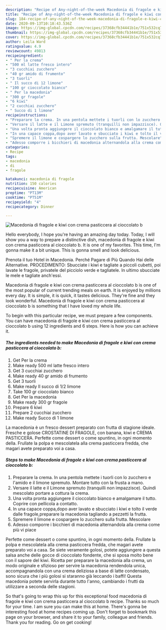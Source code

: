 ```yaml
---
description: "Recipe of Any-night-of-the-week Macedonia di fragole e kiwi con crema pasticcera al cioccolato b"
title: "Recipe of Any-night-of-the-week Macedonia di fragole e kiwi con crema pasticcera al cioccolato b"
slug: 184-recipe-of-any-night-of-the-week-macedonia-di-fragole-e-kiwi-con-crema-pasticcera-al-cioccolato-b
date: 2020-09-13T10:18:43.536Z
image: https://img-global.cpcdn.com/recipes/37368cfb34441b1e/751x532cq70/macedonia-di-fragole-e-kiwi-con-crema-pasticcera-al-cioccolato-b-recipe-main-photo.jpg
thumbnail: https://img-global.cpcdn.com/recipes/37368cfb34441b1e/751x532cq70/macedonia-di-fragole-e-kiwi-con-crema-pasticcera-al-cioccolato-b-recipe-main-photo.jpg
cover: https://img-global.cpcdn.com/recipes/37368cfb34441b1e/751x532cq70/macedonia-di-fragole-e-kiwi-con-crema-pasticcera-al-cioccolato-b-recipe-main-photo.jpg
author: Leila Ward
ratingvalue: 4.9
reviewcount: 49813
recipeingredient:
- " Per la crema"
- "500 ml latte fresco intero"
- "3 cucchiai zucchero"
- "40 gr amido di frumento"
- "3 tuorli"
- " Il succo di 12 limone"
- "100 gr cioccolato bianco"
- " Per la macedonia"
- "300 gr fragole"
- "6 kiwi"
- "2 cucchiai zucchero"
- " Succo di 1 limone"
recipeinstructions:
- "Preparare la crema. In una pentola mettete i tuorli con lo zucchero e l&#39;amido e il limone spremuto. Montare tutto con la frusta a mano."
- "Versare il latte e il Limone spremuto (tranquilli non impazzisce). Quindi mescolato portare a cottura la crema."
- "Una volta pronta aggiungere il cioccolato bianco e amalgamare il tutto. Coprire con pellicola a contatto."
- "In una capace coppa,dopo aver lavato e sbucciato i kiwi e tolto il verde dalle fragole,preparare la macedonia tagliando a pezzetti la frutta."
- "Spremere il limone e cospargere lo zucchero sulla frutta. Mescolare"
- "Adesso comporre i bicchieri di macedonia alternandola alla crema come più vi piace"
categories:
- Recipe
tags:
- macedonia
- di
- fragole

katakunci: macedonia di fragole 
nutrition: 150 calories
recipecuisine: American
preptime: "PT13M"
cooktime: "PT51M"
recipeyield: "4"
recipecategory: Dinner

---
```



![Macedonia di fragole e kiwi con crema pasticcera al cioccolato b](https://img-global.cpcdn.com/recipes/37368cfb34441b1e/751x532cq70/macedonia-di-fragole-e-kiwi-con-crema-pasticcera-al-cioccolato-b-recipe-main-photo.jpg)

Hello everybody, I hope you're having an amazing day today. Today, I will show you a way to prepare a distinctive dish, macedonia di fragole e kiwi con crema pasticcera al cioccolato b. It is one of my favorites. This time, I'm gonna make it a bit unique. This is gonna smell and look delicious.

Prenota il tuo Hotel in Macedonia. Perché Pagare di Più Quando Hai delle Alternative. PROCEDIMENTO: Sbucciate i kiwi e tagliate a piccoli cubetti, poi lavate le fragole, privatele del picciolo verde e tagliatele. In ultimo sbucciate le mele e tagliate anch&#39;essi.

Macedonia di fragole e kiwi con crema pasticcera al cioccolato b is one of the most popular of current trending meals on earth. It is enjoyed by millions every day. It is simple, it is quick, it tastes delicious. They're fine and they look wonderful. Macedonia di fragole e kiwi con crema pasticcera al cioccolato b is something that I have loved my whole life.


To begin with this particular recipe, we must prepare a few components. You can have macedonia di fragole e kiwi con crema pasticcera al cioccolato b using 12 ingredients and 6 steps. Here is how you can achieve it.

<!--inarticleads1-->

##### The ingredients needed to make Macedonia di fragole e kiwi con crema pasticcera al cioccolato b:

1. Get  Per la crema
1. Make ready 500 ml latte fresco intero
1. Get 3 cucchiai zucchero
1. Make ready 40 gr amido di frumento
1. Get 3 tuorli
1. Make ready  Il succo di 1/2 limone
1. Take 100 gr cioccolato bianco
1. Get  Per la macedonia
1. Make ready 300 gr fragole
1. Prepare 6 kiwi
1. Prepare 2 cucchiai zucchero
1. Make ready  Succo di 1 limone


La macedonia è un fresco dessert preparato con frutta di stagione ideale. Fresche e golose CROSTATINE DI FRAGOLE, con banana, kiwi e CREMA PASTICCERA. Perfette come dessert o come spuntino, in ogni momento della. Frullate la polpa e mescolatela alla crema pasticcera fredda, che magari avete preparato voi a casa. 

<!--inarticleads2-->

##### Steps to make Macedonia di fragole e kiwi con crema pasticcera al cioccolato b:

1. Preparare la crema. In una pentola mettete i tuorli con lo zucchero e l&#39;amido e il limone spremuto. Montare tutto con la frusta a mano.
1. Versare il latte e il Limone spremuto (tranquilli non impazzisce). Quindi mescolato portare a cottura la crema.
1. Una volta pronta aggiungere il cioccolato bianco e amalgamare il tutto. Coprire con pellicola a contatto.
1. In una capace coppa,dopo aver lavato e sbucciato i kiwi e tolto il verde dalle fragole,preparare la macedonia tagliando a pezzetti la frutta.
1. Spremere il limone e cospargere lo zucchero sulla frutta. Mescolare
1. Adesso comporre i bicchieri di macedonia alternandola alla crema come più vi piace


Perfette come dessert o come spuntino, in ogni momento della. Frullate la polpa e mescolatela alla crema pasticcera fredda, che magari avete preparato voi a casa. Se siete veramente golosi, potete aggiungere a questa salsa anche delle gocce di cioccolato fondente, che si sposa molto bene con il sapore del kiwi. Ricetta per preparare la macedonia alla crema, un modo originale e sfizioso per servire la macedonia rendendola unica, accompagnandola con una crema deliziosa a base di latte condensato, sono sicura che i più golosi si staranno già leccando i baffi! Questa macedonia potete servirla durante tutto l&#39;anno, cambiando i frutti da utilizzare a seconda delle stagioni. 

So that's going to wrap this up for this exceptional food macedonia di fragole e kiwi con crema pasticcera al cioccolato b recipe. Thanks so much for your time. I am sure you can make this at home. There's gonna be interesting food at home recipes coming up. Don't forget to bookmark this page on your browser, and share it to your family, colleague and friends. Thank you for reading. Go on get cooking!
